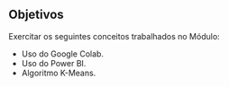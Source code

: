 ## Objetivos
Exercitar os seguintes conceitos trabalhados no Módulo:
- Uso do Google Colab.
- Uso do Power BI.
- Algoritmo K-Means.
